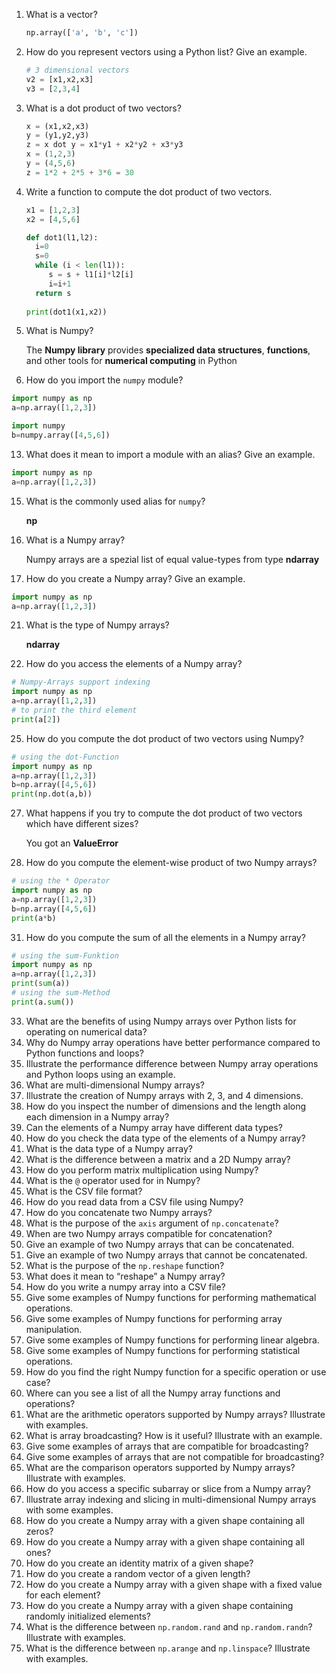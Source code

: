 1. What is a vector?
   ```python
   np.array(['a', 'b', 'c'])
   ```
3. How do you represent vectors using a Python list? Give an example.
   ```python
   # 3 dimensional vectors
   v2 = [x1,x2,x3]
   v3 = [2,3,4]
   ```
5. What is a dot product of two vectors?
   ```python
   x = (x1,x2,x3)
   y = (y1,y2,y3)
   z = x dot y = x1*y1 + x2*y2 + x3*y3
   x = (1,2,3)
   y = (4,5,6)
   z = 1*2 + 2*5 + 3*6 = 30
   ```
7. Write a function to compute the dot product of two vectors.
   ```python
   x1 = [1,2,3]
   x2 = [4,5,6]

   def dot1(l1,l2):
     i=0
     s=0
     while (i < len(l1)):
        s = s + l1[i]*l2[i]
        i=i+1
     return s
    
   print(dot1(x1,x2))
   ```
9. What is Numpy?
   
   The **Numpy library** provides **specialized data structures**, **functions**, and other tools for **numerical computing** in Python
   
11. How do you import the `numpy` module?
   ```python
   import numpy as np
   a=np.array([1,2,3])
   ```
   ```python
   import numpy
   b=numpy.array([4,5,6])
   ```
13. What does it mean to import a module with an alias? Give an example.
   ```python
   import numpy as np
   a=np.array([1,2,3])
   ```
15. What is the commonly used alias for `numpy`?
    
    **np**
17. What is a Numpy array?
    
    Numpy arrays are a spezial list of equal value-types from type **ndarray**
19. How do you create a Numpy array? Give an example.
   ```python
   import numpy as np
   a=np.array([1,2,3])
   ```
21. What is the type of Numpy arrays?

    **ndarray**
23. How do you access the elements of a Numpy array?
   ```python
   # Numpy-Arrays support indexing
   import numpy as np
   a=np.array([1,2,3])
   # to print the third element
   print(a[2])
   ```
25. How do you compute the dot product of two vectors using Numpy?
   ```python
   # using the dot-Function
   import numpy as np
   a=np.array([1,2,3])
   b=np.array([4,5,6])
   print(np.dot(a,b))
   ```
27. What happens if you try to compute the dot product of two vectors which have different sizes?
    
    You got an **ValueError**
29. How do you compute the element-wise product of two Numpy arrays?
   ```python
   # using the * Operator
   import numpy as np
   a=np.array([1,2,3])
   b=np.array([4,5,6])
   print(a*b)
   ```
31. How do you compute the sum of all the elements in a Numpy array?
   ```python
   # using the sum-Funktion
   import numpy as np
   a=np.array([1,2,3])
   print(sum(a))
   # using the sum-Method
   print(a.sum())
   ```
33. What are the benefits of using Numpy arrays over Python lists for operating on numerical data?
34. Why do Numpy array operations have better performance compared to Python functions and loops?
35. Illustrate the performance difference between Numpy array operations and Python loops using an example.
36. What are multi-dimensional Numpy arrays?
37. Illustrate the creation of Numpy arrays with 2, 3, and 4 dimensions.
38. How do you inspect the number of dimensions and the length along each dimension in a Numpy array?
39. Can the elements of a Numpy array have different data types?
40. How do you check the data type of the elements of a Numpy array?
41. What is the data type of a Numpy array?
42. What is the difference between a matrix and a 2D Numpy array?
43. How do you perform matrix multiplication using Numpy?
44. What is the `@` operator used for in Numpy?
45. What is the CSV file format?
46. How do you read data from a CSV file using Numpy?
47. How do you concatenate two Numpy arrays?
48. What is the purpose of the `axis` argument of `np.concatenate`?
49. When are two Numpy arrays compatible for concatenation?
50. Give an example of two Numpy arrays that can be concatenated.
51. Give an example of two Numpy arrays that cannot be concatenated.
52. What is the purpose of the `np.reshape` function?
53. What does it mean to “reshape” a Numpy array?
54. How do you write a numpy array into a CSV file?
55. Give some examples of Numpy functions for performing mathematical operations.
56. Give some examples of Numpy functions for performing array manipulation.
57. Give some examples of Numpy functions for performing linear algebra.
58. Give some examples of Numpy functions for performing statistical operations.
59. How do you find the right Numpy function for a specific operation or use case?
60. Where can you see a list of all the Numpy array functions and operations?
61. What are the arithmetic operators supported by Numpy arrays? Illustrate with examples.
62. What is array broadcasting? How is it useful? Illustrate with an example.
63. Give some examples of arrays that are compatible for broadcasting?
64. Give some examples of arrays that are not compatible for broadcasting?
65. What are the comparison operators supported by Numpy arrays? Illustrate with examples.
66. How do you access a specific subarray or slice from a Numpy array?
67. Illustrate array indexing and slicing in multi-dimensional Numpy arrays with some examples.
68. How do you create a Numpy array with a given shape containing all zeros?
69. How do you create a Numpy array with a given shape containing all ones?
70. How do you create an identity matrix of a given shape?
71. How do you create a random vector of a given length?
72. How do you create a Numpy array with a given shape with a fixed value for each element?
73. How do you create a Numpy array with a given shape containing randomly initialized elements?
74. What is the difference between `np.random.rand` and `np.random.randn`? Illustrate with examples.
75. What is the difference between `np.arange` and `np.linspace`? Illustrate with examples.
